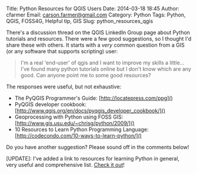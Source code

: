 Title: Python Resources for QGIS Users
Date: 2014-03-18 18:45
Author: cfarmer
Email: carson.farmer@gmail.com
Category: Python
Tags: Python, QGIS, FOSS4G, Helpful tip, GIS
Slug: python_resources_qgis

There's a discussion thread on the QGIS LinkedIn Group page about Python tutorials and resources. There were a few good suggestions, so I thought I'd share these with others. It starts with a *very* common question from a GIS (or any software that supports scripting) user:

> I'm a real 'end-user' of qgis and I want to improve my skills a little... I've found many python tutorials online but I don't know which are any good. Can anyone point me to some good resources?

The responses were useful, but not exhaustive:

* The PyQGIS Programmer's Guide: [http://locatepress.com/ppg]()
* PyQGIS developer cookbook: [http://www.qgis.org/en/docs/pyqgis_developer_cookbook/]()
* Geoprocessing with Python using FOSS GIS: [http://www.gis.usu.edu/~chrisg/python/2009/]()
* 10 Resources to Learn Python Programming Language: [http://codecondo.com/10-ways-to-learn-python/]()

Do you have another suggestion? Please sound off in the comments below!

[UPDATE]: I've added a link to resources for learning Python in general, very useful and comprehensive list. [Check it out](http://codecondo.com/10-ways-to-learn-python/)!

<!--more-->
